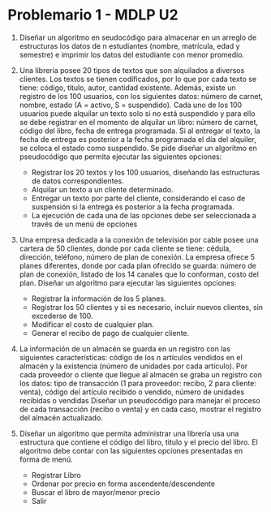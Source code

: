 # Problemario 1 - MDLP U2
1.	Diseñar un algoritmo en seudocódigo para almacenar en un arreglo de estructuras los datos de n estudiantes (nombre, matrícula, edad y semestre) e imprimir los datos del estudiante con menor promedio.

2.	Una librería posee 20 tipos de textos que son alquilados a diversos clientes. Los textos se tienen codificados, por lo que por cada texto se tiene: código, titulo, autor, cantidad existente.
Además, existe un registro de los 100 usuarios, con los siguientes datos: número de carnet, nombre, estado (A = activo, S = suspendido). Cada uno de los 100 usuarios puede alquilar un texto solo si no está suspendido y para ello se debe registrar en el momento de alquilar un libro: número de carnet, código del libro, fecha de entrega programada.
Si al entregar el texto, la fecha de entrega es posterior a la fecha programada el día del alquiler, se coloca el estado como suspendido.
Se pide diseñar un algoritmo en pseudocódigo que permita ejecutar las siguientes opciones:

	- Registrar los 20 textos y los 100 usuarios, diseñando las estructuras de datos correspondientes.
	- Alquilar un texto a un cliente determinado.
	- Entregar un texto por parte del cliente, considerando el caso de suspensión si la entrega es posterior a la fecha programada.
	- La ejecución de cada una de las opciones debe ser seleccionada a través de un menú de opciones

3.	Una empresa dedicada a la conexión de televisión por cable posee una cartera de 50 clientes, donde por cada cliente se tiene: cédula, dirección, teléfono, número de plan de conexión. La empresa ofrece 5 planes diferentes, donde por cada plan ofrecido se guarda: número de plan de conexión, listado de los 14 canales que lo conforman, costo del plan. Diseñar un algoritmo para ejecutar las siguientes opciones:

	- Registrar la información de los 5 planes.
	- Registrar los 50 clientes y si es necesario, incluir nuevos clientes, sin excederse de 100.
	- Modificar el costo de cualquier plan.
	- Generar el recibo de pago de cualquier cliente.

4.	La información de un almacén se guarda en un registro con las siguientes características: código de los n artículos vendidos en el almacén y la existencia (número de unidades por cada artículo).
Por cada proveedor o cliente que llegue al almacén se graba un registro con los datos: tipo de transacción (1 para proveedor: recibo, 2 para cliente: venta), código del artículo recibido o vendido, número de unidades recibidas o vendidas
Diseñar un pseudocódigo para manejar el proceso de cada transacción (recibo o venta) y en cada caso, mostrar el registro del almacén actualizado.

5.	Diseñar un algoritmo que permita administrar una librería usa una estructura que contiene el código del libro, titulo y el precio del libro. El algoritmo debe contar con las siguientes opciones presentadas en forma de menú.
	- Registrar Libro
	- Ordenar por precio en forma ascendente/descendente
	- Buscar el libro de mayor/menor precio
	- Salir

